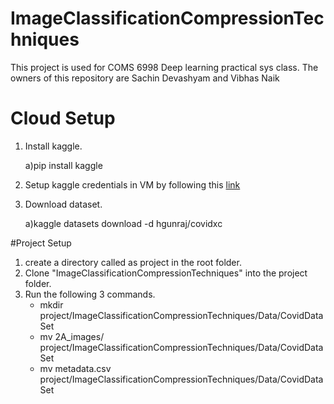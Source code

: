 # ImageClassificationCompressionTechniques
This project is used for COMS 6998 Deep learning practical sys class. The owners of this repository are Sachin Devashyam and Vibhas Naik

# Cloud Setup
1) Install kaggle.

    a)pip install kaggle
  
2) Setup kaggle credentials in VM by following this [link](https://adityashrm21.github.io/Setting-Up-Kaggle/)

3) Download dataset.

    a)kaggle datasets download -d hgunraj/covidxc
    
#Project Setup

1) create a directory called as project in the root folder.
2) Clone "ImageClassificationCompressionTechniques" into the project folder.
3) Run the following 3 commands.
    - mkdir project/ImageClassificationCompressionTechniques/Data/CovidDataSet
    - mv 2A_images/ project/ImageClassificationCompressionTechniques/Data/CovidDataSet
    - mv metadata.csv project/ImageClassificationCompressionTechniques/Data/CovidDataSet

